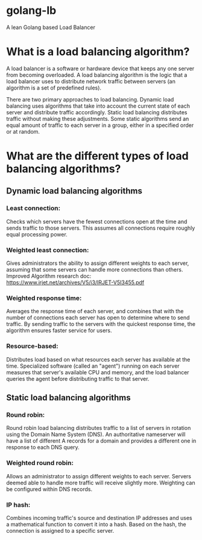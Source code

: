 # golang-lb
A lean Golang based Load Balancer

# What is a load balancing algorithm?
A load balancer is a software or hardware device that keeps any one server from becoming overloaded. A load balancing algorithm is the logic that a load balancer uses to distribute network traffic between servers (an algorithm is a set of predefined rules).

There are two primary approaches to load balancing. Dynamic load balancing uses algorithms that take into account the current state of each server and distribute traffic accordingly. Static load balancing distributes traffic without making these adjustments. Some static algorithms send an equal amount of traffic to each server in a group, either in a specified order or at random.


# What are the different types of load balancing algorithms?

## Dynamic load balancing algorithms

### Least connection: 
Checks which servers have the fewest connections open at the time and sends traffic to those servers. This assumes all connections require roughly equal processing power.

### Weighted least connection: 
Gives administrators the ability to assign different weights to each server, assuming that some servers can handle more connections than others.
Improved Algorithm research doc: https://www.irjet.net/archives/V5/i3/IRJET-V5I3455.pdf

### Weighted response time:
Averages the response time of each server, and combines that with the number of connections each server has open to determine where to send traffic. By sending traffic to the servers with the quickest response time, the algorithm ensures faster service for users.

### Resource-based: 
Distributes load based on what resources each server has available at the time. Specialized software (called an "agent") running on each server measures that server's available CPU and memory, and the load balancer queries the agent before distributing traffic to that server.

## Static load balancing algorithms

### Round robin: 
Round robin load balancing distributes traffic to a list of servers in rotation using the Domain Name System (DNS). An authoritative nameserver will have a list of different A records for a domain and provides a different one in response to each DNS query.

### Weighted round robin: 
Allows an administrator to assign different weights to each server. Servers deemed able to handle more traffic will receive slightly more. Weighting can be configured within DNS records.

### IP hash: 
Combines incoming traffic's source and destination IP addresses and uses a mathematical function to convert it into a hash. Based on the hash, the connection is assigned to a specific server.


